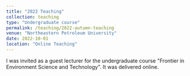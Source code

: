 ```yaml
---
title: "2022 Teaching"
collection: teaching
type: "Undergraduate course"
permalink: /teaching/2022-autumn-teaching
venue: "Northeastern Petroleum University"
date: 2022-10-01
location: "Online Teaching"
---
```


I was invited as a guest lecturer for the undergraduate course "Frontier in Environment Science and Technology". It was delivered online.